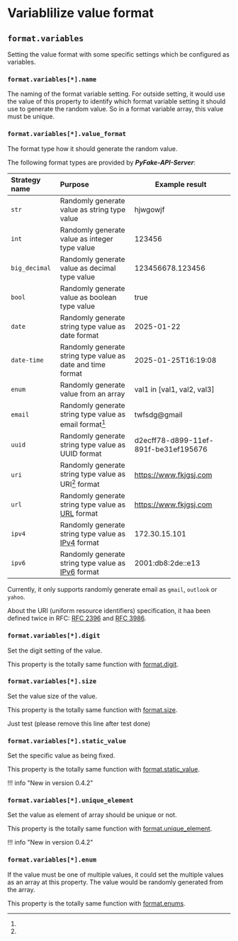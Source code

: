 # Variablilize value format

## ``format.variables``

Setting the value format with some specific settings which be configured as variables.


### ``format.variables[*].name``

The naming of the format variable setting. For outside setting, it would use the value of this property to identify
which format variable setting it should use to generate the random value. So in a format variable array, this value must
be unique.


### ``format.variables[*].value_format``

The format type how it should generate the random value.

The following format types are provided by **_PyFake-API-Server_**:

| Strategy name | Purpose                                                     | Example result                       |
|:--------------|:------------------------------------------------------------|--------------------------------------|
| `str`         | Randomly generate value as string type value                | hjwgowjf                             |
| `int`         | Randomly generate value as integer type value               | 123456                               |
| `big_decimal` | Randomly generate value as decimal type value               | 123456678.123456                     |
| `bool`        | Randomly generate value as boolean type value               | true                                 |
| `date`        | Randomly generate string type value as date format          | 2025-01-22                           |
| `date-time`   | Randomly generate string type value as date and time format | 2025-01-25T16:19:08                  |
| `enum`        | Randomly generate value from an array                       | val1 in [val1, val2, val3]           |
| `email`       | Randomly generate string type value as email format[^1]     | twfsdg@gmail                         |
| `uuid`        | Randomly generate string type value as UUID format          | d2ecff78-d899-11ef-891f-be31ef195676 |
| `uri`         | Randomly generate string type value as URI[^2] format       | https://www.fkjgsj.com               |
| `url`         | Randomly generate string type value as [URL] format         | https://www.fkjgsj.com               |
| `ipv4`        | Randomly generate string type value as [IPv4] format        | 172.30.15.101                        |
| `ipv6`        | Randomly generate string type value as [IPv6] format        | 2001:db8:2de::e13                    |

[^1]:
  Currently, it only supports randomly generate email as ``gmail``, ``outlook``
  or ``yahoo``.

[^2]:
  About the URI (uniform resource identifiers) specification, it haa been
  defined twice in RFC: [RFC 2396] and [RFC 3986].

[RFC 2396]: https://datatracker.ietf.org/doc/html/rfc2396
[RFC 3986]: https://datatracker.ietf.org/doc/html/rfc3986
[URL]: https://datatracker.ietf.org/doc/html/rfc1738
[IPv4]: https://datatracker.ietf.org/doc/html/rfc791
[IPv6]: https://datatracker.ietf.org/doc/html/rfc2460

### ``format.variables[*].digit``

Set the digit setting of the value.

This property is the totally same function with [format.digit].

[format.digit]: ./value_format.md#formatdigit_1


### ``format.variables[*].size``

Set the value size of the value.

This property is the totally same function with [format.size].

[format.size]: ./value_format.md#formatsize_1

Just test (please remove this line after test done)

### ``format.variables[*].static_value``

Set the specific value as being fixed.

This property is the totally same function with [format.static_value].

[format.static_value]: ./value_format.md#formatstatic_value

!!! info "New in version 0.4.2"


### ``format.variables[*].unique_element``

Set the value as element of array should be unique or not.

This property is the totally same function with [format.unique_element].

[format.unique_element]: ./value_format.md#formatunique_element

!!! info "New in version 0.4.2"


### ``format.variables[*].enum``

If the value must be one of multiple values, it could set the multiple values as an array at this property. The value
would be randomly generated from the array.

This property is the totally same function with [format.enums].

[format.enums]: ./value_format.md#formatenums
